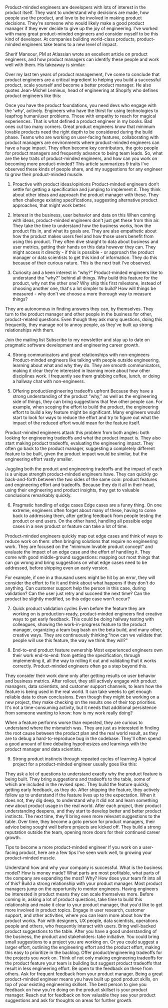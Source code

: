 

Product-minded engineers are developers with lots of interest in the product itself. They want to understand why decisions are made, how people use the product, and love to be involved in making product decisions. They're someone who would likely make a good product manager if they ever decide to give up the joy of engineering. I've worked with many great product-minded engineers and consider myself to be this kind of developer. At companies building world-class products, product-minded engineers take teams to a new level of impact.

Sherif Mansour, PM at Atlassian wrote an excellent article on product engineers, and how product managers can identify these people and work well with them. His takeaway is similar:

Over my last ten years of product management, I’ve come to conclude that product engineers are a critical ingredient to helping you build a successful product, scale yourself and become a better product manager.
He also quotes Jean-Michel Lemieux, head of engineering at Shopify who defines product engineers like this:

Once you have the product foundations, you need devs who engage with the 'why', actively. Engineers who have the thirst for using technologies to leapfrog human/user problems. Those with empathy to reach for magical experiences. That is what defined a product engineer in my books. Bad ones cut too many corners. Great product engineers know that minimum lovable products need the right depth to be considered during the build phase.
Teams who are working on user-facing features, collaborating with product managers are environments where product-minded engineers can have a huge impact. They often become key contributors, the goto people for product managers and frequently advance to being team leads. So, what are the key traits of product-minded engineers, and how can you work on becoming more product-minded? This article summarizes 9 traits I've observed these kinds of people share, and my suggestions for any engineer to grow their product-minded muscle.

1. Proactive with product ideas/opinions
Product-minded engineers don’t settle for getting a specification and jumping to implement it. They think about other ideas and approach the product manager with these. They often challenge existing specifications, suggesting alternative product approaches, that might work better.

2. Interest in the business, user behavior and data on this
When coming with ideas, product-minded engineers don't just get these from thin air. They take the time to understand how the business works, how the product fits in, and what its goals are. They are also empathetic about how the product makes users feel and how those users benefit from using this product. They often dive straight to data about business and user metrics, getting their hands on this data however they can. They might access it directly - if this is possible - or approach the product manager or data scientists to get this kind of information. They do this because of their curious nature. This is the next trait I've observed.

3. Curiosity and a keen interest in "why?"
Product-minded engineers like to understand the "why?" behind all things. Why build this feature for the product, why not the other one? Why ship this first milestone, instead of choosing another one, that's a lot simpler to build? How will things be measured - why don't we choose a more thorough way to measure things?

They are autonomous in finding answers they can, by themselves. They turn to the product manager and other people in the business for other, product-related questions. Even though they ask many questions, doing this frequently, they manage not to annoy people, as they've built up strong relationships with them.

Join the mailing list
Subscribe to my newsletter and stay up to date on pragmatic software development and engineering career growth.

4. Strong communicators and great relationships with non-engineers
Product-minded engineers like talking with people outside engineering, learning about what and why they do. They are smooth communicators, making it clear they're interested in learning more about how other disciplines work. I frequently see them grabbing coffee, lunch, or doing a hallway chat with non-engineers.

5. Offering product/engineering tradeoffs upfront
Because they have a strong understanding of the product "why," as well as the engineering side of things, they can bring suggestions that few other people can. For example, when scoping the effort to build the product, the engineering effort to build a key feature might be significant. Many engineers would start to look for ways to reduce the effort and try to figure out what the impact of the reduced effort would mean for the feature itself.

Product-minded engineers attack this problem from both angles: both looking for engineering tradeoffs and what the product impact is. They also start making product tradeoffs, evaluating the engineering impact. They often go back to the product manager, suggesting a completely different feature to be built, given the product impact would be similar, but the engineering effort vastly smaller.

Juggling both the product and engineering tradeoffs and the impact of each is a unique strength product-minded engineers have. They can quickly go back-and-forth between the two sides of the same coin: product features and engineering effort and tradeoffs. Because they do it all in their head, using their engineering and product insights, they get to valuable conclusions remarkably quickly.

6. Pragmatic handling of edge cases
Edge cases are a funny thing. On one extreme, engineers often forget about many of these, having to come back to addressing them, after getting feedback from people testing the product or end users. On the other hand, handling all possible edge cases in a new product or feature can take a lot of time.

Product-minded engineers quickly map out edge cases and think of ways to reduce work on them: often bringing solutions that require no engineering work. They are focused on the "minimum lovable product concept" and evaluate the impact of an edge case and the effort of handling it. They come with good middle-ground suggestions: mapping out most things that can go wrong and bring suggestions on what edge cases need to be addressed, before shipping even an early version.

For example, if one in a thousand users might be hit by an error, they will consider the effort to fix it and think about what happens if they don't do anything. Can customer support help the person in this case, during validation? Can the user just retry and succeed the next time? Can the product be slightly modified, so this edge case won't occur?

7. Quick product validation cycles
Even before the feature they are working on is production-ready, product-minded engineers find creative ways to get early feedback. This could be doing hallway testing with colleagues, showing the work-in-progress feature to the product manager, organizing a team bug bash on the beta build, and many other, creative ways. They are continuously thinking:"how can we validate that people will use this feature, the way we think they will?"

8. End-to-end product feature ownership
Most experienced engineers own their work end-to-end: from getting the specification, through implementing it, all the way to rolling it out and validating that it works correctly. Product-minded engineers often go a step beyond this.

They consider their work done only after getting results on user behavior and business metrics. After rollout, they still actively engage with product managers, data scientists, and customer support channels, to learn how the feature is being used in the real world. It can take weeks to get enough reliable data to draw conclusions. Even though they might be working on a new project, they make checking on the results one of their top priorities. It's not a time-consuming activity, but it needs that additional persistence from someone wanting to know: how is my work really doing?

When a feature performs worse than expected, they are curious to understand where the mismatch was. They are just as interested in finding the root cause between the product plan and the real world result, as they are to debug a hard-to-reproduce bug in the codebase. They'll often spend a good amount of time debating hypothesizes and learnings with the product manager and data scientists.

9. Strong product instincts through repeated cycles of learning
A typical project for a product-minded engineer usually goes like this:

They ask a lot of questions to understand exactly why the product feature is being built.
They bring suggestions and tradeoffs to the table, some of which are included in the revised spec.
They build the feature quickly, getting early feedback, as they do.
After shipping the feature, they actively follow up to understand if the feature lives up to the expectation.
When it does not, they dig deep, to understand why it did not and learn something new about product usage in the real world.
After each project, their product understanding deepens, and they start to develop better and better product instincts. The next time, they'll bring even more relevant suggestions to the table. Over time, they become a goto person for product managers, their advice being sought well before projects are kicked off. They build a strong reputation outside the team, opening more doors for their continued career growth.

Tips to become a more product-minded engineer
If you work on a user-facing product, here are a few tips I've seen work well, to growing your product-minded muscle.

Understand how and why your company is successful. What is the business model? How is money made? What parts are most profitable, what parts of the company are expanding the most? Why? How does your team fit into all of this?
Build a strong relationship with your product manager. Most product managers jump on the opportunity to mentor engineers. Having engineers be interested in product means they can scale themselves more. Before coming in, asking a lot of product questions, take time to build this relationship and make it clear to your product manager, that you'd like to get more involved in product topics.
Engage in user research, customer support, and other activities, where you can learn more about how the product works. Pair with designers, UX people, data scientists, operations people and others, who frequently interact with users.
Bring well-backed product suggestions to the table. After you have a good understanding of the business, the product and stakeholders: take initiative. You could bring small suggestions to a project you are working on. Or you could suggest a larger effort, outlining the engineering effort and the product effort, making this easy to prioritize in the backlog.
Offer product/engineering tradeoffs for the projects you work on. Think of not only making engineering tradeoffs for the product feature your team is building but suggest product tradeoffs that result in less engineering effort. Be open to the feedback on these from others.
Ask for frequent feedback from your product manager. Being a great product-minded engineer means you have built up good product skills, on top of your existing engineering skillset. The best person to give you feedback on how you're doing on the product skillset is your product manager. Reach out for feedback on how valuable they see your product suggestions and ask for thoughts on areas for further growth.

